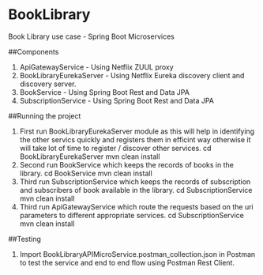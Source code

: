 # BookLibrary
Book Library use case - Spring Boot Microservices

##Components
1. ApiGatewayService - Using Netflix ZUUL proxy
2. BookLibraryEurekaServer - Using Netflix Eureka discovery client and discovery server.
3. BookService - Using Spring Boot Rest and Data JPA
4. SubscriptionService - Using Spring Boot Rest and Data JPA

##Running the project
1. First run BookLibraryEurekaServer module as this will help in identifying the other servics quickly and registers them in efficint way otherwise it will take lot of time to register / discover other services.
  cd BookLibraryEurekaServer
  mvn clean install
2. Second run BookService which keeps the records of books in the library.
  cd BookService
  mvn clean install
3. Third run SubscriptionService which keeps the records of subscription and subscribers of book available in the library.
  cd SubscriptionService
  mvn clean install
4. Third run ApiGatewayService which route the requests based on the uri parameters to different appropriate services.
  cd SubscriptionService
  mvn clean install
  
##Testing
1. Import BookLibraryAPIMicroService.postman_collection.json in Postman to test the service and end to end flow using Postman Rest Client.

